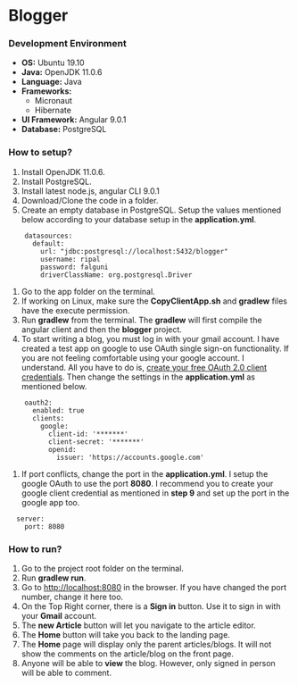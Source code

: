 #
# Blogger

### Development Environment

- **OS:** Ubuntu 19.10
- **Java:** OpenJDK 11.0.6
- **Language:** Java
- **Frameworks:**
  - Micronaut
  - Hibernate
- **UI Framework:** Angular 9.0.1
- **Database:** PostgreSQL

### How to setup?

1. Install OpenJDK 11.0.6.
2. Install PostgreSQL.
3. Install latest node.js, angular CLI 9.0.1
4. Download/Clone the code in a folder.
5. Create an empty database in PostgreSQL. Setup the values mentioned below according to your database setup in the **application.yml**.

```
    datasources:
      default:
        url: "jdbc:postgresql://localhost:5432/blogger"
        username: ripal
        password: falguni
        driverClassName: org.postgresql.Driver

```

1. Go to the app folder on the terminal.
2. If working on Linux, make sure the **CopyClientApp.sh** and **gradlew** files have the execute permission.
3. Run **gradlew** from the terminal. The **gradlew** will first compile the angular client and then the **blogger** project.
4. To start writing a blog, you must log in with your gmail account. I have created a test app on google to use OAuth single sign-on functionality. If you are not feeling comfortable using your google account. I understand. All you have to do is, [create your free OAuth 2.0 client credentials](https://support.google.com/cloud/answer/6158849?hl=en). Then change the settings in the **application.yml** as mentioned below.

```
    oauth2:
      enabled: true
      clients:
        google:
          client-id: '*******'
          client-secret: '*******'
          openid:
            issuer: 'https://accounts.google.com'

```

1. If port conflicts, change the port in the **application.yml**. I setup the google OAuth to use the port **8080**. I recommend you to create your google client credential as mentioned in **step 9** and set up the port in the google app too.

```
  server:
    port: 8080

```


### How to run?

1. Go to the project root folder on the terminal.
2. Run **gradlew run**.
3. Go to [http://localhost:8080](http://localhost:8080/) in the browser. If you have changed the port number, change it here too.
4. On the Top Right corner, there is a **Sign in** button. Use it to sign in with your **Gmail** account.
5. The **new Article** button will let you navigate to the article editor.
6. The **Home** button will take you back to the landing page.
7. The **Home** page will display only the parent articles/blogs. It will not show the comments on the article/blog on the front page.
8. Anyone will be able to **view** the blog. However, only signed in person will be able to comment.
